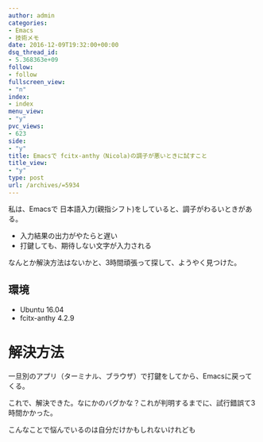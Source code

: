 ```yaml
---
author: admin
categories:
- Emacs
- 技術メモ
date: 2016-12-09T19:32:00+00:00
dsq_thread_id:
- 5.368363e+09
follow:
- follow
fullscreen_view:
- "n"
index:
- index
menu_view:
- "y"
pvc_views:
- 623
side:
- "y"
title: Emacsで fcitx-anthy（Nicola)の調子が悪いときに試すこと
title_view:
- "y"
type: post
url: /archives/=5934
---
```


私は、Emacsで
日本語入力(親指シフト)をしていると、調子がわるいときがある。

-   入力結果の出力がやたらと遅い
-   打鍵しても、期待しない文字が入力される

なんとか解決方法はないかと、3時間頑張って探して、ようやく見つけた。

環境
----

-   Ubuntu 16.04
-   fcitx-anthy 4.2.9

解決方法
========

一旦別のアプリ（ターミナル、ブラウザ）で打鍵をしてから、Emacsに戻ってくる。

これで、解決できた。なにかのバグかな？これが判明するまでに、試行錯誤て3時間かかった。

こんなことで悩んでいるのは自分だけかもしれないけれども
